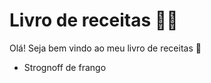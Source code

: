 # Livro de receitas :man_cook:

Olá! Seja bem vindo ao meu livro de receitas :clap:

- Strognoff de frango

